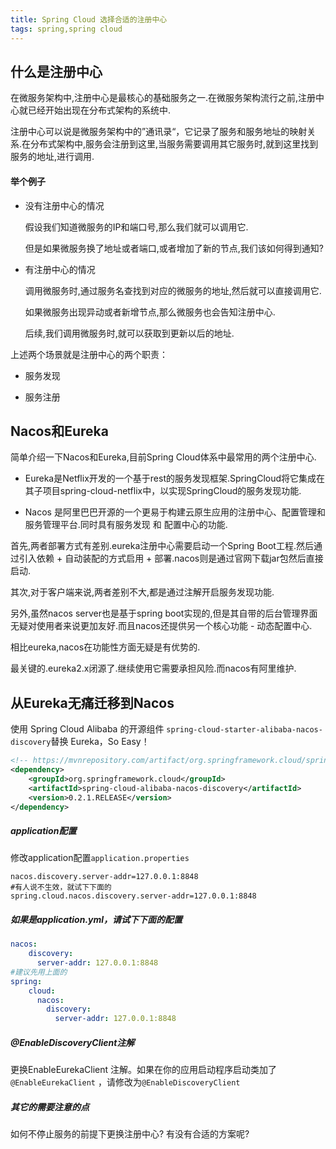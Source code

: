 ```yaml
---
title: Spring Cloud 选择合适的注册中心
tags: spring,spring cloud
---
```



## 什么是注册中心
在微服务架构中,注册中心是最核心的基础服务之一.在微服务架构流行之前,注册中心就已经开始出现在分布式架构的系统中.

注册中心可以说是微服务架构中的”通讯录“，它记录了服务和服务地址的映射关系.在分布式架构中,服务会注册到这里,当服务需要调用其它服务时,就到这里找到服务的地址,进行调用.



#### 举个例子

* 没有注册中心的情况

  假设我们知道微服务的IP和端口号,那么我们就可以调用它.

  但是如果微服务换了地址或者端口,或者增加了新的节点,我们该如何得到通知? 

* 有注册中心的情况

  调用微服务时,通过服务名查找到对应的微服务的地址,然后就可以直接调用它.

  如果微服务出现异动或者新增节点,那么微服务也会告知注册中心.

  后续,我们调用微服务时,就可以获取到更新以后的地址.



上述两个场景就是注册中心的两个职责：

* 服务发现

* 服务注册

## Nacos和Eureka

简单介绍一下Nacos和Eureka,目前Spring Cloud体系中最常用的两个注册中心.

* Eureka是Netflix开发的一个基于rest的服务发现框架.SpringCloud将它集成在其子项目spring-cloud-netflix中，以实现SpringCloud的服务发现功能.


* Nacos 是阿里巴巴开源的一个更易于构建云原生应用的注册中心、配置管理和服务管理平台.同时具有服务发现 和 配置中心的功能.

首先,两者部署方式有差别.eureka注册中心需要启动一个Spring Boot工程.然后通过引入依赖 + 自动装配的方式启用 + 部署.nacos则是通过官网下载jar包然后直接启动.

其次,对于客户端来说,两者差别不大,都是通过注解开启服务发现功能. 

另外,虽然nacos server也是基于spring boot实现的,但是其自带的后台管理界面无疑对使用者来说更加友好.而且nacos还提供另一个核心功能 - 动态配置中心.

相比eureka,nacos在功能性方面无疑是有优势的.

最关键的.eureka2.x闭源了.继续使用它需要承担风险.而nacos有阿里维护.



## 从Eureka无痛迁移到Nacos

使用 Spring Cloud Alibaba 的开源组件 `spring-cloud-starter-alibaba-nacos-discovery`替换 Eureka，So Easy！

```xml
<!-- https://mvnrepository.com/artifact/org.springframework.cloud/spring-cloud-alibaba-nacos-discovery -->
<dependency>
    <groupId>org.springframework.cloud</groupId>
    <artifactId>spring-cloud-alibaba-nacos-discovery</artifactId>
    <version>0.2.1.RELEASE</version>
</dependency>
```

##### application配置
修改application配置`application.properties`

```properties
nacos.discovery.server-addr=127.0.0.1:8848
#有人说不生效，就试下下面的
spring.cloud.nacos.discovery.server-addr=127.0.0.1:8848
```

##### 如果是application.yml，请试下下面的配置

```yml
nacos:
    discovery:
      server-addr: 127.0.0.1:8848
#建议先用上面的
spring:
    cloud:
      nacos:
        discovery:
          server-addr: 127.0.0.1:8848
```

##### @EnableDiscoveryClient注解

更换EnableEurekaClient 注解。如果在你的应用启动程序启动类加了`@EnableEurekaClient` ，请修改为`@EnableDiscoveryClient` 

##### 其它的需要注意的点

如何不停止服务的前提下更换注册中心? 有没有合适的方案呢?

